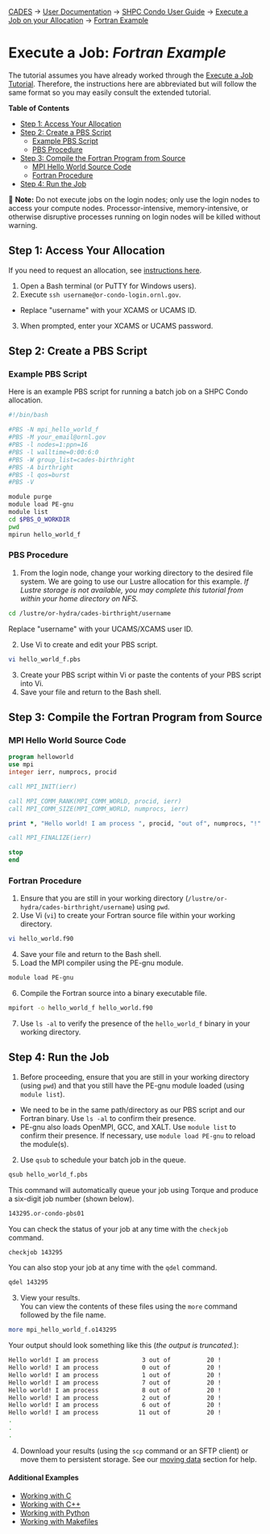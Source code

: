 [CADES](http://support.cades.ornl.gov/) → [User Documentation](../../../README.md) → [SHPC Condo User Guide](../../overview.md) → [Execute a Job on your Allocation](../execute-a-job.md) → [Fortran Example](fortran.md)

# Execute a Job: _Fortran Example_

The tutorial assumes you have already worked through the [Execute a Job Tutorial](../execute-a-job.md). Therefore, the instructions here are abbreviated but will follow the same format so you may easily consult the extended tutorial.

**Table of Contents**

<!-- TOC depthFrom:2 depthTo:3 withLinks:1 updateOnSave:1 orderedList:0 -->

- [Step 1: Access Your Allocation](#step-1-access-your-allocation)
- [Step 2: Create a PBS Script](#step-2-create-a-pbs-script)
	- [Example PBS Script](#example-pbs-script)
	- [PBS Procedure](#pbs-procedure)
- [Step 3: Compile the Fortran Program from Source](#step-3-compile-the-fortran-program-from-source)
	- [MPI Hello World Source Code](#mpi-hello-world-source-code)
	- [Fortran Procedure](#fortran-procedure)
- [Step 4: Run the Job](#step-4-run-the-job)

<!-- /TOC -->

📝 **Note:** Do not execute jobs on the login nodes; only use the login nodes to access your compute nodes. Processor-intensive, memory-intensive, or otherwise disruptive processes running on login nodes will be killed without warning.

## Step 1: Access Your Allocation

If you need to request an allocation, see [instructions here](../request-access.md).

1. Open a Bash terminal (or PuTTY for Windows users).
2. Execute `ssh username@or-condo-login.ornl.gov`.

  - Replace "username" with your XCAMS or UCAMS ID.

3. When prompted, enter your XCAMS or UCAMS password.


## Step 2: Create a PBS Script

### Example PBS Script

Here is an example PBS script for running a batch job on a SHPC Condo allocation.

```bash
#!/bin/bash

#PBS -N mpi_hello_world_f
#PBS -M your_email@ornl.gov
#PBS -l nodes=1:ppn=16
#PBS -l walltime=0:00:6:0
#PBS -W group_list=cades-birthright
#PBS -A birthright
#PBS -l qos=burst
#PBS -V

module purge
module load PE-gnu
module list
cd $PBS_O_WORKDIR
pwd
mpirun hello_world_f
```


### PBS Procedure

1. From the login node, change your working directory to the desired file system. We are going to use our Lustre allocation for this example. _If Lustre storage is not available, you may complete this tutorial from within your home directory on NFS._

  ```bash
  cd /lustre/or-hydra/cades-birthright/username
  ```

  Replace "username" with your UCAMS/XCAMS user ID.

2. Use Vi to create and edit your PBS script.

  ```bash
  vi hello_world_f.pbs
  ```

3. Create your PBS script within Vi or paste the contents of your PBS script into Vi.
4. Save your file and return to the Bash shell.


## Step 3: Compile the Fortran Program from Source

### MPI Hello World Source Code

```fortran
program helloworld
use mpi
integer ierr, numprocs, procid

call MPI_INIT(ierr)

call MPI_COMM_RANK(MPI_COMM_WORLD, procid, ierr)
call MPI_COMM_SIZE(MPI_COMM_WORLD, numprocs, ierr)

print *, "Hello world! I am process ", procid, "out of", numprocs, "!"

call MPI_FINALIZE(ierr)

stop
end
```

### Fortran Procedure

1. Ensure that you are still in your working directory (`/lustre/or-hydra/cades-birthright/username`) using `pwd`.
2. Use Vi (`vi`) to create your Fortran source file within your working directory.

  ```bash
  vi hello_world.f90
  ```
4. Save your file and return to the Bash shell.
5. Load the MPI compiler using the PE-gnu module.

  ```bash
  module load PE-gnu
  ```

6. Compile the Fortran source into a binary executable file.

  ```bash
  mpifort -o hello_world_f hello_world.f90
  ```

7. Use `ls -al` to verify the presence of the `hello_world_f` binary in your working directory.


## Step 4: Run the Job

1. Before proceeding, ensure that you are still in your working directory (using `pwd`) and that you still have the PE-gnu module loaded (using `module list`).

  - We need to be in the same path/directory as our PBS script and our Fortran binary. Use `ls -al` to confirm their presence.
  - PE-gnu also loads OpenMPI, GCC, and XALT. Use `module list` to confirm their presence. If necessary, use `module load PE-gnu` to reload the module(s).

2. Use `qsub` to schedule your batch job in the queue.

  ```bash
  qsub hello_world_f.pbs
  ```

  This command will automatically queue your job using Torque and produce a six-digit job number (shown below).<br>

  ```bash
  143295.or-condo-pbs01
  ```

  You can check the status of your job at any time with the `checkjob` command.

  ```bash
  checkjob 143295
  ```

  You can also stop your job at any time with the `qdel` command.

  ```bash
  qdel 143295
  ```

3. View your results.<br>
  You can view the contents of these files using the `more` command followed by the file name.<br>

  ```bash
  more mpi_hello_world_f.o143295
  ```

  Your output should look something like this (_the output is truncated._):

  ```bash
  Hello world! I am process            3 out of          20 !
  Hello world! I am process            0 out of          20 !
  Hello world! I am process            1 out of          20 !
  Hello world! I am process            7 out of          20 !
  Hello world! I am process            8 out of          20 !
  Hello world! I am process            2 out of          20 !
  Hello world! I am process            6 out of          20 !
  Hello world! I am process           11 out of          20 !
  .
  .
  .
  ```

4. Download your results (using the `scp` command or an SFTP client) or move them to persistent storage. See our [moving data](../../../data-transfer-storage/moving-data.md) section for help.

#### Additional Examples
- [Working with C](../execute-a-job.md)
- [Working with C++](cpp.md)
- [Working with Python](python.md)
- [Working with Makefiles](makefile.md)
